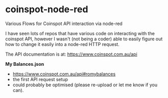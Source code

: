 # coinspot-node-red
Various Flows for Coinspot API interaction via node-red

I have seen lots of repos that have various code on interacting with the coinspot API, however I wasn't (not being a coder) able to easily figure out how to change it easily into a node-red HTTP request.

The API documentation is at: https://www.coinspot.com.au/api

**My Balances.json**
- https://www.coinspot.com.au/api#romybalances 	
 - the first API request setup
 - could probably be optimised (please re-upload or let me know if you can).
